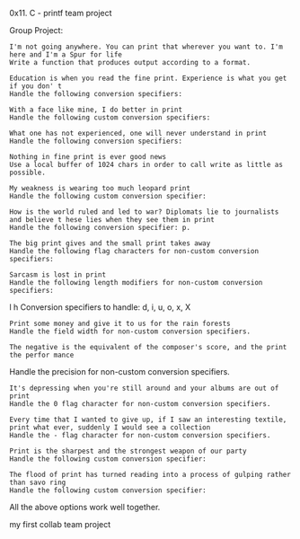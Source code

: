 0x11. C - printf team project

Group Project:

    I'm not going anywhere. You can print that wherever you want to. I'm here and I'm a Spur for life
    Write a function that produces output according to a format.

    Education is when you read the fine print. Experience is what you get if you don' t
    Handle the following conversion specifiers:

    With a face like mine, I do better in print
    Handle the following custom conversion specifiers:

    What one has not experienced, one will never understand in print
    Handle the following conversion specifiers:

    Nothing in fine print is ever good news
    Use a local buffer of 1024 chars in order to call write as little as possible.

    My weakness is wearing too much leopard print
    Handle the following custom conversion specifier:

    How is the world ruled and led to war? Diplomats lie to journalists and believe t hese lies when they see them in print
    Handle the following conversion specifier: p.

    The big print gives and the small print takes away
    Handle the following flag characters for non-custom conversion specifiers:

    Sarcasm is lost in print
    Handle the following length modifiers for non-custom conversion specifiers:

l
h
Conversion specifiers to handle: d, i, u, o, x, X

    Print some money and give it to us for the rain forests
    Handle the field width for non-custom conversion specifiers.

    The negative is the equivalent of the composer's score, and the print the perfor mance

Handle the precision for non-custom conversion specifiers.

    It's depressing when you're still around and your albums are out of print
    Handle the 0 flag character for non-custom conversion specifiers.

    Every time that I wanted to give up, if I saw an interesting textile, print what ever, suddenly I would see a collection
    Handle the - flag character for non-custom conversion specifiers.

    Print is the sharpest and the strongest weapon of our party
    Handle the following custom conversion specifier:

    The flood of print has turned reading into a process of gulping rather than savo ring
    Handle the following custom conversion specifier:

All the above options work well together.

my first collab team project
